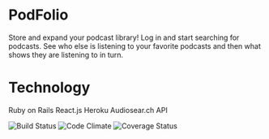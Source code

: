 # PodFolio
Store and expand your podcast library! Log in and start searching for podcasts. See who else is listening to your favorite podcasts and then what shows they are listening to in turn.

# Technology
Ruby on Rails
React.js
Heroku
Audiosear.ch API

![Build Status](https://codeship.com/projects/17d55450-5821-0135-2323-26004f53ac16/status?branch=master)
![Code Climate](https://codeclimate.com/github/LukeRafferty/PodFolio.png)
![Coverage Status](https://coveralls.io/repos/LukeRafferty/PodFolio/badge.png)
